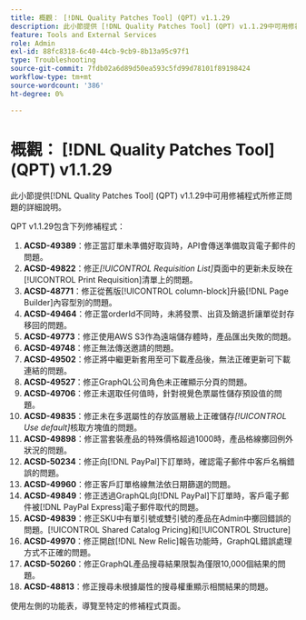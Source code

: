```yaml
---
title: 概觀： [!DNL Quality Patches Tool] (QPT) v1.1.29
description: 此小節提供 [!DNL Quality Patches Tool] (QPT) v1.1.29中可用修補程式所修正問題的詳細說明。
feature: Tools and External Services
role: Admin
exl-id: 88fc8318-6c40-44cb-9cb9-8b13a95c97f1
type: Troubleshooting
source-git-commit: 7fdb02a6d89d50ea593c5fd99d78101f89198424
workflow-type: tm+mt
source-wordcount: '386'
ht-degree: 0%

---
```


# 概觀： [!DNL Quality Patches Tool] (QPT) v1.1.29

此小節提供[!DNL Quality Patches Tool] (QPT) v1.1.29中可用修補程式所修正問題的詳細說明。

QPT v1.1.29包含下列修補程式：

1. **ACSD-49389**：修正當訂單未準備好取貨時，API會傳送準備取貨電子郵件的問題。
1. **ACSD-49822**：修正&#x200B;*[!UICONTROL Requisition List]*&#x200B;頁面中的更新未反映在[!UICONTROL Print Requisition]清單上的問題。
1. **ACSD-48771**：修正從舊版[!UICONTROL column-block]升級[!DNL Page Builder]內容型別的問題。
1. **ACSD-49464**：修正當orderId不同時，未將發票、出貨及銷退折讓單從封存移回的問題。
1. **ACSD-49773**：修正使用AWS S3作為遠端儲存體時，產品匯出失敗的問題。
1. **ACSD-49748**：修正無法傳送邀請的問題。
1. **ACSD-49502**：修正將中繼更新套用至可下載產品後，無法正確更新可下載連結的問題。
1. **ACSD-49527**：修正GraphQL公司角色未正確顯示分頁的問題。
1. **ACSD-49706**：修正未選取任何值時，針對視覺色票屬性儲存預設值的問題。
1. **ACSD-49835**：修正未在多選屬性的存放區層級上正確儲存&#x200B;*[!UICONTROL Use default]*&#x200B;核取方塊值的問題。
1. **ACSD-49898**：修正當套裝產品的特殊價格超過1000時，產品格線擲回例外狀況的問題。
1. **ACSD-50234**：修正向[!DNL PayPal]下訂單時，確認電子郵件中客戶名稱錯誤的問題。
1. **ACSD-49960**：修正客戶訂單格線無法依日期篩選的問題。
1. **ACSD-49849**：修正透過GraphQL向[!DNL PayPal]下訂單時，客戶電子郵件被[!DNL PayPal Express]電子郵件取代的問題。
1. **ACSD-49839**：修正SKU中有單引號或雙引號的產品在Admin中擲回錯誤的問題。[!UICONTROL Shared Catalog Pricing]和[!UICONTROL Structure]
1. **ACSD-49970**：修正開啟[!DNL New Relic]報告功能時，GraphQL錯誤處理方式不正確的問題。
1. **ACSD-50260**：修正GraphQL產品搜尋結果限製為僅限10,000個結果的問題。
1. **ACSD-48813**：修正搜尋未根據屬性的搜尋權重顯示相關結果的問題。

使用左側的功能表，導覽至特定的修補程式頁面。
